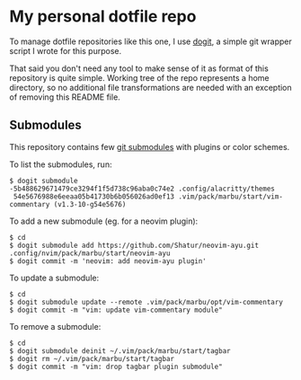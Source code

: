 # My personal dotfile repo

To manage dotfile repositories like this one, I use
[dogit](https://github.com/marbu/dogit), a simple git wrapper script I wrote
for this purpose.

That said you don't need any tool to make sense of it as format of this
repository is quite simple. Working tree of the repo represents a home
directory, so no additional file transformations are needed with an exception
of removing this README file.

## Submodules

This repository contains few [git
submodules](https://www.kernel.org/pub/software/scm/git/docs/gitsubmodules.html)
with plugins or color schemes.

To list the submodules, run:

```
$ dogit submodule
-5b488629671479ce3294f1f5d738c96aba0c74e2 .config/alacritty/themes
 54e5676988e6eeaa05b41730b6b056026ad0ef13 .vim/pack/marbu/start/vim-commentary (v1.3-10-g54e5676)
```

To add a new submodule (eg. for a neovim plugin):

```
$ cd
$ dogit submodule add https://github.com/Shatur/neovim-ayu.git .config/nvim/pack/marbu/start/neovim-ayu
$ dogit commit -m 'neovim: add neovim-ayu plugin'
```

To update a submodule:

```
$ cd
$ dogit submodule update --remote .vim/pack/marbu/opt/vim-commentary
$ dogit commit -m "vim: update vim-commentary module"
```

To remove a submodule:

```
$ cd
$ dogit submodule deinit ~/.vim/pack/marbu/start/tagbar
$ dogit rm ~/.vim/pack/marbu/start/tagbar
$ dogit commit -m "vim: drop tagbar plugin submodule"
```
